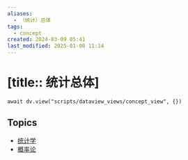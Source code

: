 ```yaml
---
aliases:
  - （统计）总体
tags:
  - concept
created: 2024-03-09 05:41
last_modified: 2025-01-08 11:14
---
```


# [title:: 统计总体]

```dataviewjs
await dv.view("scripts/dataview_views/concept_view", {})
```

## Topics

- [统计学](_statistics_.md)
- [概率论](_probability_theory_.md)
